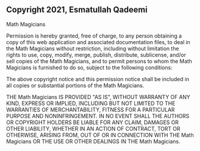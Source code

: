 ## Copyright 2021, Esmatullah Qadeemi

Math Magicians

Permission is hereby granted, free of charge, to any person obtaining a copy of this web application and associated documentation files, to deal in the Math Magicians without restriction, including without limitation the rights to use, copy, modify, merge, publish, distribute, sublicense, and/or sell copies of the Math Magicians, and to permit persons to whom the Math Magicians is furnished to do so, subject to the following conditions:

The above copyright notice and this permission notice shall be included in all copies or substantial portions of the Math Magicians.

THE Math Magicians IS PROVIDED "AS IS", WITHOUT WARRANTY OF ANY KIND, EXPRESS OR IMPLIED, INCLUDING BUT NOT LIMITED TO THE WARRANTIES OF MERCHANTABILITY, FITNESS FOR A PARTICULAR PURPOSE AND NONINFRINGEMENT. IN NO EVENT SHALL THE AUTHORS OR COPYRIGHT HOLDERS BE LIABLE FOR ANY CLAIM, DAMAGES OR OTHER LIABILITY, WHETHER IN AN ACTION OF CONTRACT, TORT OR OTHERWISE, ARISING FROM, OUT OF OR IN CONNECTION WITH THE Math Magicians OR THE USE OR OTHER DEALINGS IN THE Math Magicians.
